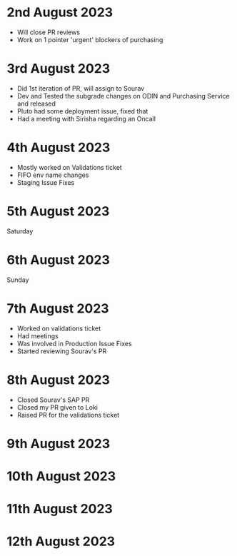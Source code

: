 # 2nd August 2023
- Will close PR reviews
- Work on 1 pointer 'urgent' blockers of purchasing

# 3rd August 2023
- Did 1st iteration of PR, will assign to Sourav
- Dev and Tested the subgrade changes on ODIN and Purchasing Service and released
- Pluto had some deployment issue, fixed that
- Had a meeting with Sirisha regarding an Oncall

# 4th August 2023
- Mostly worked on Validations ticket
- FIFO env name changes
- Staging Issue Fixes 

# 5th August 2023
Saturday

# 6th August 2023
Sunday

# 7th August 2023
- Worked on validations ticket
- Had meetings
- Was involved in Production Issue Fixes
- Started reviewing Sourav's PR

# 8th August 2023
- Closed Sourav's SAP PR
- Closed my PR given to Loki
- Raised PR for the validations ticket


# 9th August 2023
# 10th August 2023
# 11th August 2023
# 12th August 2023
